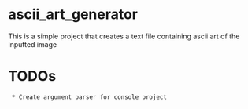 # ascii_art_generator
This is a simple project that creates a text file containing ascii art of the inputted image
# TODOs
	 * Create argument parser for console project